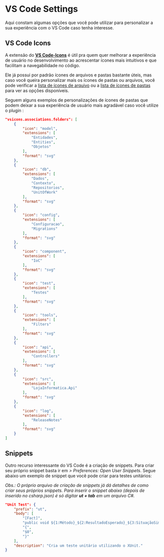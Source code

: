 # VS Code Settings

Aqui constam algumas opções que você pode utilizar para personalizar a sua experiência com o VS Code caso tenha interesse.

## VS Code Icons

A extensão do [**VS Code-Icons**](https://marketplace.visualstudio.com/items?itemName=robertohuertasm.vscode-icons) é útil pra quem quer melhorar a experiência de usuário no desenvolvimento ao acrescentar ícones mais intuitivos e que facilitam a navegabilidade no código.

Ele já possui por padrão ícones de arquivos e pastas bastante úteis, mas caso você queira personalizar mais os ícones de pastas ou arquivos, você pode verificar a [lista de ícones de arquivo](https://github.com/vscode-icons/vscode-icons/wiki/ListOfFiles) ou a [lista de ícones de pastas](https://github.com/vscode-icons/vscode-icons/wiki/ListOfFolders) para ver as opções disponíveis.

Seguem alguns exemplos de personalizações de ícones de pastas que podem deixar a sua experiência de usuário mais agradável caso você utilize o plugin :

```json
"vsicons.associations.folders": [
    {
        "icon": "model",
        "extensions": [
            "Entidades",
            "Entities",
            "Objetos"
        ],
        "format": "svg"
    },
    {
        "icon": "db",
        "extensions": [
            "Dados",
            "Contexto",
            "Repositorios",
            "UnitOfWork"
        ],
        "format": "svg"
    },
    {
        "icon": "config",
        "extensions": [
            "Configuracao",
            "Migrations"
        ],
        "format": "svg"
    },
    {
        "icon": "component",
        "extensions": [
            "IoC"
        ],
        "format": "svg"
    },
    {
        "icon": "test",
        "extensions": [
            "Testes"
        ],
        "format": "svg"
    },
    {
        "icon": "tools",
        "extensions": [
            "Filters"
        ],
        "format": "svg"
    },
    {
        "icon": "api",
        "extensions": [
            "Controllers"
        ],
        "format": "svg"
    },
    {
        "icon": "src",
        "extensions": [
            "LojaInformatica.Api"
        ],
        "format": "svg"
    },
    {
        "icon": "log",
        "extensions": [
            "ReleaseNotes"
        ],
        "format": "svg"
    }
]
```

## Snippets

Outro recurso interessante do VS Code é a criação de snippets. Para criar seu próprio snippet basta ir em *> Preferences: Open User Snippets*. Segue abaixo um exemplo de snippet que você pode criar para testes unitários:

*Obs.: O próprio arquivo de criação de snippets já dá detalhes de como criar seus próprios snippets. Para inserir o snippet abaixo (depois de inserido no csharp.json) é só digitar __ut + tab__ em um arquivo C#.*

```json
"Unit Test": {
    "prefix": "ut",
    "body": [
        "[Fact]",
        "public void ${1:Método}_${2:ResultadoEsperado}_${3:SituaçãoSimulada}()",
        "{",
        "$0",
        "}"
    ],
    "description": "Cria um teste unitário utilizando o XUnit."
}
```